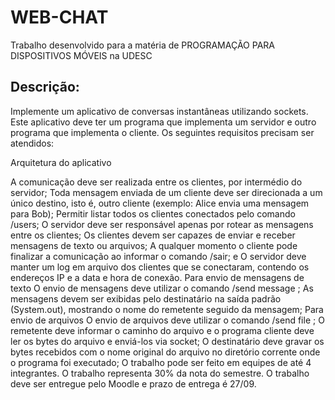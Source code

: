 # WEB-CHAT

Trabalho desenvolvido para a matéria de PROGRAMAÇÃO PARA DISPOSITIVOS MÓVEIS na UDESC

## Descrição:

Implemente um aplicativo de conversas instantâneas utilizando sockets. Este aplicativo deve ter um programa que implementa um servidor e outro programa que implementa o cliente. Os seguintes requisitos precisam ser atendidos:

Arquitetura do aplicativo

A comunicação deve ser realizada entre os clientes, por intermédio do servidor;
Toda mensagem enviada de um cliente deve ser direcionada a um único destino, isto é, outro cliente (exemplo: Alice envia uma mensagem para Bob);
Permitir listar todos os clientes conectados pelo comando /users;
O servidor deve ser responsável apenas por rotear as mensagens entre os clientes;
Os clientes devem ser capazes de enviar e receber mensagens de texto ou arquivos;
A qualquer momento o cliente pode finalizar a comunicação ao informar o comando /sair; e
O servidor deve manter um log em arquivo dos clientes que se conectaram, contendo os endereços IP e a data e hora de conexão.
Para envio de mensagens de texto
O envio de mensagens deve utilizar o comando /send message <destinatario> <mensagem>;
As mensagens devem ser exibidas pelo destinatário na saída padrão (System.out), mostrando o nome do remetente seguido da mensagem;
Para envio de arquivos
O envio de arquivos deve utilizar o comando /send file <destinatario> <caminho do arquivo>;
O remetente deve informar o caminho do arquivo e o programa cliente deve ler os bytes do arquivo e enviá-los via socket;
O destinatário deve gravar os bytes recebidos com o nome original do arquivo no diretório corrente onde o programa foi executado;
O trabalho pode ser feito em equipes de até 4 integrantes. O trabalho representa 30% da nota do semestre. O trabalho deve ser entregue pelo Moodle e prazo de entrega é 27/09.
